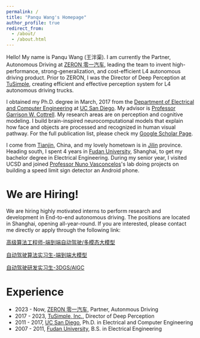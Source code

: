 ```yaml
---
permalink: /
title: "Panqu Wang's Homepage"
author_profile: true
redirect_from: 
  - /about/
  - /about.html
---
```


Hello! My name is Panqu Wang (王泮渠). I am currently the Partner, Autonomous Driving at [ZERON 零一汽车](https://zerontruck.com/), leading the team to invent high-performance, strong-generalization, and cost-efficient L4 autonomous driving product. Prior to ZERON, I was the Director of Deep Perception at [TuSimple](https://www.tusimple.com/), creating efficient and effective perception system for L4 autonomous driving trucks.
                          
I obtained my Ph.D. degree in March, 2017 from the [Department of Electrical and Computer Engineering](http://www.ece.ucsd.edu/) at [UC San Diego](http://www.ucsd.edu/). My advisor is [Professor Garrison W. Cottrell](http://cseweb.ucsd.edu/users/gary/). My research areas are on perception and cognitive modeling. I build brain-inspired neurocomputational models that explain how face and objects are processed and recognized in human visual pathway. For the full publication list, please check my [Google Scholar Page](https://scholar.google.com/citations?user=z1CFfzwAAAAJ&hl=en&authuser=1).

I come from [Tianjin](http://en.wikipedia.org/wiki/Tianjin), China, and my lovely hometown is in [Jilin](https://en.wikipedia.org/wiki/Jilin) province. Heading south, I spent 4 years in [Fudan University](https://www.fudan.edu.cn/), Shanghai, to get my bachelor degree in Electrical Engineering. During my senior year, I visited UCSD and joined [Professor Nuno Vasconcelos](http://www.svcl.ucsd.edu/~nuno/)'s lab doing projects on building a speed limit sign detector an Android phone.


We are Hiring!
======
We are hiring highly motivated interns to perform research and development in End-to-end autonomous driving. The positions are located in Shanghai, opening all-year-round. If you are interested, please contact me directly or apply through the following link:

[高级算法工程师-端到端自动驾驶/多模态大模型](https://zeron.jobs.feishu.cn/social/position/7376467460025108774/detail)

[自动驾驶算法实习生-端到端大模型](https://zeron.jobs.feishu.cn/social/position/7405805151439391039/detail)

[自动驾驶研发实习生-3DGS/AIGC](https://zeron.jobs.feishu.cn/social/position/7405805420860705078/detail)


Experience
======
- 2023 - Now, [ZERON 零一汽车](https://zerontruck.com/), Partner, Autonmous Driving            
- 2017 - 2023, [TuSimple, Inc.](https://www.tusimple.com/), Director of Deep Perception
- 2011 - 2017, [UC San Diego](http://www.ucsd.edu/), Ph.D. in Electrical and Computer Engineering
- 2007 - 2011, [Fudan University](https://www.fudan.edu.cn/), B.S. in Electrical Engineering
